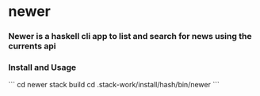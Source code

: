 # newer

### Newer is a haskell cli app to list and search for news using the currents api

<h3>Install and Usage</h3>
``` cd newer 
    stack build
    cd .stack-work/install/hash/bin/newer
```
